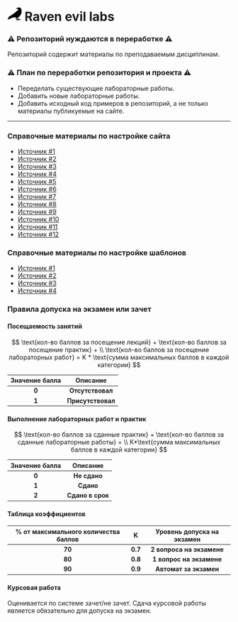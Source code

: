 # <img src="/images/raven-logo-32.png"></img> Raven evil labs

### :warning: Репозиторий нуждаются в переработке :warning: 
Репозиторий содержит материалы по преподаваемым дисциплинам.

### :warning: План по переработки репозитория и проекта :warning:
* Переделать существующие лабораторные работы.
* Добавить новые лабораторные работы.
* Добавить исходный код примеров в репозиторий, а не только материалы публикуемые на сайте.

---

### Справочные материалы по настройке сайта
* [Источник #1](https://github.com/pages-themes/cayman)
* [Источник #2](https://github.com/mmistakes/minimal-mistakes)
* [Источник #3](https://mademistakes.com/mastering-jekyll/site-url-baseurl)
* [Источник #4](https://nicolas-van.github.io/easy-markdown-to-github-pages)
* [Источник #5](https://dev.to/erdeepbag/create-direct-download-link-from-github-files-35n7)
* [Источник #6](https://stackoverflow.com/questions/18062553/how-can-i-add-a-downloadable-file-to-my-github-io-page)
* [Источник #7](https://stackoverflow.com/questions/27386169/change-site-url-to-localhost-during-jekyll-local-development)
* [Источник #8](https://medium.com/crypticcrazeforcs/a-step-by-step-guide-to-building-your-own-website-using-jekyll-i-201ecf2b3547)
* [Источник #9](https://stackoverflow.com/questions/34347818/using-mathjax-on-a-github-page)
* [Источник #10](https://stackoverflow.com/questions/26275645/how-to-support-latex-in-github-pages)
* [Источник #11](https://stackoverflow.com/questions/18155203/jekyll-accessing-page-variables-from-css)
* [Источник #12](https://stackoverflow.com/questions/42524517/using-liquid-tempting-in-css-on-jekyll-to-adjust-background-color-of-divs-on-a-p/42528645#42528645)

### Справочные материалы по настройке шаблонов
* [Источник #1](https://learn.microsoft.com/ru-ru/dotnet/core/tools/custom-templates)
* [Источник #2](https://www.mytechramblings.com/posts/create-dotnet-templates-for-visual-studio-part-1/)
* [Источник #3](https://www.mytechramblings.com/posts/create-dotnet-templates-for-visual-studio-part-2/)
* [Источник #4](http://json.schemastore.org/template)

### Правила допуска на экзамен или зачет

#### Посещаемость занятий

$$
\text{кол-во баллов за посещение лекций} + \text{кол-во баллов за посещение практик} + \\
\text{кол-во баллов за посещение лабораторных работ} = K * \text{сумма максимальных баллов в каждой категории}
$$

| **Значение балла** | **Описание** |
|:-:|:-:|
| **0** | **Отсутствовал** |
| **1** | **Присутствовал** |

#### Выполнение лабораторных работ и практик

$$
\text{кол-во баллов за сданные практик} + \text{кол-во баллов за сданные лабораторные работы} = \\
K*\text{сумма максимальных баллов в каждой категории}
$$

| **Значение балла** | **Описание** |
|:-:|:-:|
| **0** | **Не сдано** |
| **1** | **Сдано** |
| **2** | **Сдано в срок** |

#### Таблица коэффициентов

| **% от максимального количества баллов** | **K** | **Уровень допуска на экзамен** |
|:-:|:-:|:-:|
| **70** | **0.7** | **2 вопроса на экзамене** |
| **80** | **0.8** | **1 вопрос на экзамене** |
| **90** | **0.9** | **Автомат за экзамен** |

#### Курсовая работа
Оценивается по системе зачет/не зачет. Сдача курсовой работы является обязательно для допуска на экзамен.

